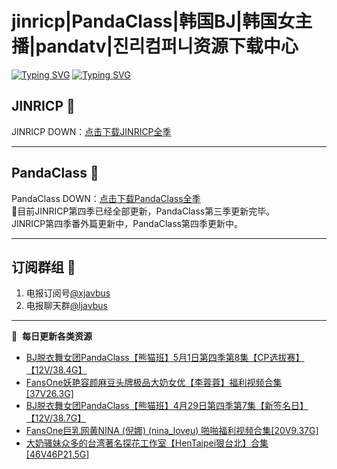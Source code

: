 # jinricp|PandaClass|韩国BJ|韩国女主播|pandatv|진리컴퍼니资源下载中心   
[![Typing SVG](https://readme-typing-svg.herokuapp.com?font=Fira+Code&pause=1000&center=true&vCenter=true&random=true&width=435&lines=所有链接都需要翻墙访问)](https://jinri-cp.neocities.org/free.html)
[![Typing SVG](https://readme-typing-svg.herokuapp.com?font=Fira+Code&pause=1000&center=true&vCenter=true&random=true&width=435&lines=点击进入福利资源下载中心)](https://pandaclass.neocities.org/)
## JINRICP 👋   
JINRICP DOWN：[点击下载JINRICP全季](https://mypikpak.com/s/VODz7HXQoqcX0UrvaXfDtFoPo1)
****
## PandaClass 💯   
PandaClass DOWN：[点击下载PandaClass全季](https://mypikpak.com/s/VOKOTZkoEnkyvCnELVSquM97o1)   
💞目前JINRICP第四季已经全部更新，PandaClass第三季更新完毕。   
JINRICP第四季番外篇更新中，PandaClass第四季更新中。
****
## 订阅群组 🔞
1. 电报订阅号[@xjavbus](https://t.me/xjavbus)
2. 电报聊天群[@ljavbus](https://t.me/ljavbus)
**** 
📕 &nbsp;**每日更新各类资源**
<!-- BLOG-POST-LIST:START -->
- [BJ脱衣舞女团PandaClass【熊猫班】5月1日第四季第8集【CP选拔赛】【12V/38.4G】](https://fuli.rulel.com/359.html)
- [FansOne妖艳容颜麻豆头牌极品大奶女优【李蓉蓉】福利视频合集[37V26.3G]](https://fuli.rulel.com/358.html)
- [BJ脱衣舞女团PandaClass【熊猫班】4月29日第四季第7集【新签名日】【12V/38.7G】](https://fuli.rulel.com/357.html)
- [FansOne巨乳网黄NINA &lpar;倪娜&rpar; &lpar;nina_loveu&rpar; 啪啪福利视频合集[20V9.37G]](https://fuli.rulel.com/356.html)
- [大奶骚妹众多的台湾著名探花工作室【HenTaipei狠台北】合集[46V46P21.5G]](https://fuli.rulel.com/355.html)
<!-- BLOG-POST-LIST:END -->
